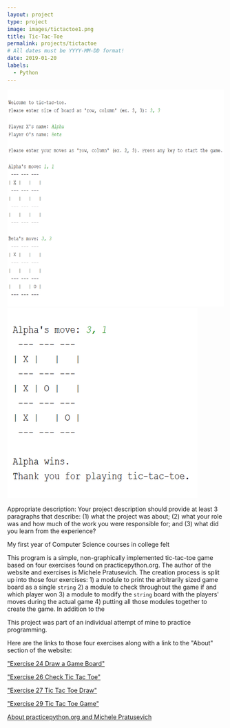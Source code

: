 ```yaml
---
layout: project
type: project
image: images/tictactoe1.png
title: Tic-Tac-Toe
permalink: projects/tictactoe
# All dates must be YYYY-MM-DD format!
date: 2019-01-20
labels:
  - Python
---
```


<div class="ui small rounded images">
  <img class="ui image" src="../images/tictactoe1.png">
  <img class="ui image" src="../images/tictactoe2.png">
</div>


Appropriate description: Your project description should provide at least 3 paragraphs that describe: (1) what the project was about; (2) what your role was and how much of the work you were responsible for; and (3) what did you learn from the experience?


My first year of Computer Science courses in college felt 






This program is a simple, non-graphically implemented tic-tac-toe game based on four exercises found on practicepython.org. The author of the website and exercises is Michele Pratusevich. The creation process is split up into those four exercises: 1) a module to print the arbitrarily sized game board as a single ```string``` 2) a module to check throughout the game if and which player won 3) a module to modify the ```string``` board with the players' moves during the actual game 4) putting all those modules together to create the game. In addition to the 


This project was part of an individual attempt of mine to practice programming. 





Here are the links to those four exercises along with a link to the "About" section of the website:

["Exercise 24 Draw a Game Board"](https://www.practicepython.org/exercise/2014/12/27/24-draw-a-game-board.html)

["Exercise 26 Check Tic Tac Toe"](https://www.practicepython.org/exercise/2015/11/16/26-check-tic-tac-toe.html)

["Exercise 27 Tic Tac Toe Draw"](https://www.practicepython.org/exercise/2015/11/26/27-tic-tac-toe-draw.html)

["Exercise 29 Tic Tac Toe Game"](https://www.practicepython.org/exercise/2016/08/03/29-tic-tac-toe-game.html)

[About practicepython.org and Michele Pratusevich](https://www.practicepython.org/about/)










